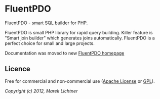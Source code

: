 # FluentPDO

FluentPDO - smart SQL builder for PHP.

FluentPDO is small PHP library for rapid query building. Killer feature is "Smart join builder" which generates joins automatically. FluentPDO is a perfect choice for small and large projects.

Documentation was moved to new [FluentPDO homepage](http://fluentpdo.com)

## Licence

Free for commercial and non-commercial use ([Apache License](http://www.apache.org/licenses/LICENSE-2.0.html) or [GPL](http://www.gnu.org/licenses/gpl-2.0.html)).

*Copyright (c) 2012, Marek Lichtner*

